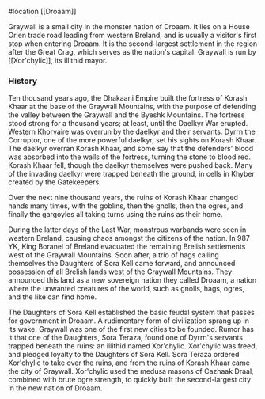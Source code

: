  #location [[Droaam]]

Graywall is a small city in the monster nation of Droaam. It lies on a House Orien trade road leading from western Breland, and is usually a visitor's first stop when entering Droaam. It is the second-largest settlement in the region after the Great Crag, which serves as the nation's capital. Graywall is run by [[Xor'chylic]], its illithid mayor.

### History

Ten thousand years ago, the Dhakaani Empire built the fortress of Korash Khaar at the base of the Graywall Mountains, with the purpose of defending the valley between the Graywall and the Byeshk Mountains. The fortress stood strong for a thousand years; at least, until the Daelkyr War erupted. Western Khorvaire was overrun by the daelkyr and their servants. Dyrrn the Corruptor, one of the more powerful daelkyr, set his sights on Korash Khaar. The daelkyr overran Korash Khaar, and some say that the defenders' blood was absorbed into the walls of the fortress, turning the stone to blood red. Korash Khaar fell, though the daelkyr themselves were pushed back. Many of the invading daelkyr were trapped beneath the ground, in cells in Khyber created by the Gatekeepers.

Over the next nine thousand years, the ruins of Korash Khaar changed hands many times, with the goblins, then the gnolls, then the ogres, and finally the gargoyles all taking turns using the ruins as their home.

During the latter days of the Last War, monstrous warbands were seen in western Breland, causing chaos amongst the citizens of the nation. In 987 YK, King Boranel of Breland evacuated the remaining Brelish settlements west of the Graywall Mountains. Soon after, a trio of hags calling themselves the Daughters of Sora Kell came forward, and announced possession of all Brelish lands west of the Graywall Mountains. They announced this land as a new sovereign nation they called Droaam, a nation where the unwanted creatures of the world, such as gnolls, hags, ogres, and the like can find home.

The Daughters of Sora Kell established the basic feudal system that passes for government in Droaam. A rudimentary form of civilization sprang up in its wake. Graywall was one of the first new cities to be founded. Rumor has it that one of the Daughters, Sora Teraza, found one of Dyrrn's servants trapped beneath the ruins: an illithid named Xor'chylic. Xor'chylic was freed, and pledged loyalty to the Daughters of Sora Kell. Sora Teraza ordered Xor'chylic to take over the ruins, and from the ruins of Korash Khaar came the city of Graywall. Xor'chylic used the medusa masons of Cazhaak Draal, combined with brute ogre strength, to quickly built the second-largest city in the new nation of Droaam.

